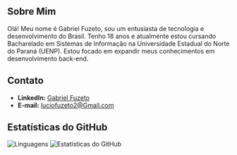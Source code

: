 <div style="display: flex; align-items: center;">
</div>

## Sobre Mim

Olá! Meu nome é Gabriel Fuzeto, sou um entusiasta de tecnologia e desenvolvimento do Brasil. Tenho 18 anos e atualmente estou cursando Bacharelado em Sistemas de Informação na Universidade Estadual do Norte do Paraná (UENP). Estou focado em expandir meus conhecimentos em desenvolvimento back-end.

## Contato

- **LinkedIn:** [Gabriel Fuzeto](https://www.linkedin.com/in/gabriel-fuzeto-b05210288/)
- **E-mail:** luciofuzeto2@Gmail.com

## Estatísticas do GitHub

![Linguagens](https://github-readme-stats.vercel.app/api/top-langs/?username=dfuzeto&layout=normal)
![Estatísticas do GitHub](https://github-readme-stats.vercel.app/api?username=dfuzeto&show_icons=true&theme=radical)
